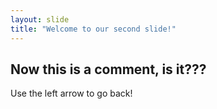 ```yaml
---
layout: slide
title: "Welcome to our second slide!"
---
```

## Now this is a comment, is it??? 
Use the left arrow to go back!

